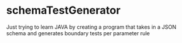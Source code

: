 # schemaTestGenerator

Just trying to learn JAVA by creating a program that takes in a JSON schema and generates boundary tests per parameter rule 
